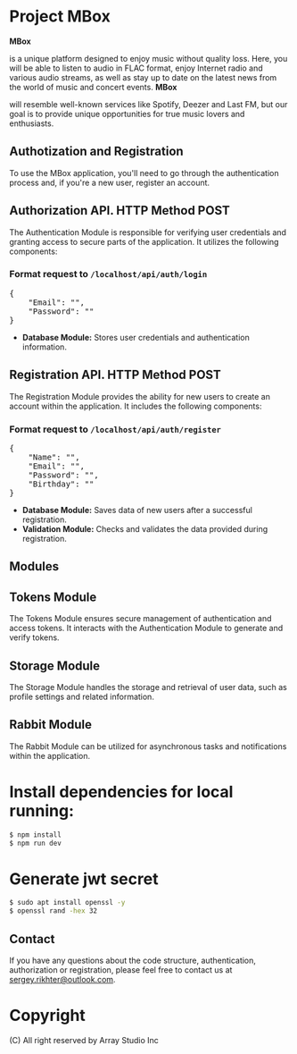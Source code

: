 <h1>Project MBox</h1>

<p><b>MBox</b> <p>is a unique platform designed to enjoy music without quality loss. Here, you will be able to listen to audio in FLAC format, enjoy Internet radio and various audio streams, as well as stay up to date on the latest news from the world of music and concert events. <b>MBox</b> <p>will resemble well-known services like Spotify, Deezer and Last FM, but our goal is to provide unique opportunities for true music lovers and enthusiasts.</p>

<h2>Authotization and Registration</h2>
<p>To use the MBox application, you'll need to go through the authentication process and, if you're a new user, register an account.</p>

<h2>Authorization API. HTTP Method POST </h2>
<p>The Authentication Module is responsible for verifying user credentials and granting access to secure parts of the application. It utilizes the following components:</p>

<h3>Format request to <code>/localhost/api/auth/login</code></h3>
<pre>
{
    "Email": "",
    "Password": ""
}
</pre>

<ul>
  <li><b>Database Module:</b> Stores user credentials and authentication information.</li>
</ul>

<h2>Registration API. HTTP Method POST</h2>
<p>The Registration Module provides the ability for new users to create an account within the application. It includes the following components:</p>

<h3>Format request to <code>/localhost/api/auth/register</code></h3>
<pre>
{
    "Name": "",
    "Email": "",
    "Password": "",
    "Birthday": ""
}
</pre>

<ul>
  <li><b>Database Module:</b> Saves data of new users after a successful registration.</li>
  <li><b>Validation Module:</b> Checks and validates the data provided during registration.</li>
</ul>

<h2>Modules </h2>
<h2>Tokens Module</h2>
<p>The Tokens Module ensures secure management of authentication and access tokens. It interacts with the Authentication Module to generate and verify tokens.</p>

<h2>Storage Module</h2>
<p>The Storage Module handles the storage and retrieval of user data, such as profile settings and related information.</p>

<h2>Rabbit Module</h2>
<p>The Rabbit Module can be utilized for asynchronous tasks and notifications within the application.</p>

# Install dependencies for local running:
```bash
$ npm install
$ npm run dev
```
# Generate jwt secret 
```bash
$ sudo apt install openssl -y
$ openssl rand -hex 32
```

<h2>Contact</h2>
<p>If you have any questions about the code structure, authentication, authorization or registration, please feel free to contact us at <a href="mailto:sergey.rikhter@outlook.com">sergey.rikhter@outlook.com</a>.</p>

# Copyright 
(C) All right reserved by Array Studio Inc  
